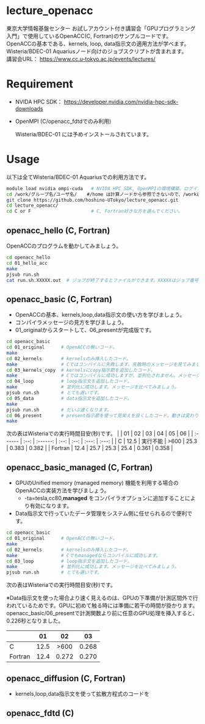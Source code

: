 # lecture_openacc

東京大学情報基盤センター お試しアカウント付き講習会「GPUプログラミング入門」で使用しているOpenACC(C, Fortran)のサンプルコードです。  
OpenACCの基本である、kernels, loop, data指示文の適用方法が学べます。  
Wisteria/BDEC-01 Aquariusノード向けのジョブスクリプトが含まれます。    
講習会URL： https://www.cc.u-tokyo.ac.jp/events/lectures/


# Requirement

* NVIDA HPC SDK： https://developer.nvidia.com/nvidia-hpc-sdk-downloads

* OpenMPI (C/openacc_fdtdでのみ利用)        

  Wisteria/BDEC-01 には予めインストールされています。

# Usage 

以下は全てWisteria/BDEC-01 Aquariusでの利用方法です。

```bash
module load nvidia ompi-cuda   # NVIDA HPC SDK, OpenMPIの環境構築。ログインの度必要です。
cd /work/グループ名/ユーザ名/  　#/home は計算ノードから参照できないので、/work以下で作業しましょう。
git clone https://github.com/hoshino-UTokyo/lecture_openacc.git
cd lecture_openacc/
cd C or F                      # C, Fortran好きな方を選んでください。
```

## openacc_hello (C, Fortran)
OpenACCのプログラムを動かしてみましょう。
```bash
cd openacc_hello
cd 01_hello_acc
make
pjsub run.sh
cat run.sh.XXXXX.out  # ジョブが終了するとファイルができます。XXXXXはジョブ番号。

```

## openacc_basic (C, Fortran)
* OpenACCの基本、kernels,loop,data指示文の使い方を学びましょう。
* コンパイラメッセージの見方を学びましょう。
* 01_originalからスタートして、06_presentが完成版です。
```bash
cd openacc_basic
cd 01_original      # OpenACCの無いコード。
make
cd 02_kernels       # kernelsのみ挿入したコード。
make                # Cではコンパイルに失敗します。失敗時のメッセージを見てみましょう。
cd 03_kernels_copy  # kernelsにcopy指示節を追加したコード。
make                # Cではコンパイルに成功しますが、並列化されません。メッセージを見てみましょう。
cd 04_loop          # loop指示文を追加したコード。
make                # 並列化に成功します。メッセージを比べてみましょう。
pjsub run.sh        # とても遅いです。
cd 05_data          # data指示文を追加したコード。
make
pjsub run.sh        # だいぶ速くなります。
cd 06_present       # present指示節を使って見栄えを良くしたコード。動きは変わりません。
make
```

次の表はWisteriaでの実行時間目安(秒)です。
|         |  01  |    02    |  03  |  04  |  05   |  06   |
| :------ | :--: | :------: | :--: | :--: | :---: | :---: |
| C       | 12.5 | 実行不能 | >600 | 25.3 | 0.383 | 0.382 |
| Fortran | 12.4 |   25.7   | 25.3 | 25.4 | 0.361 | 0.358 |

## openacc_basic_managed (C, Fortran)

* GPUのUnified memory (managed memory) 機能を利用する場合のOpenACCの実装方法を学びましょう。
  * -ta=tesla,cc80,**managed** をコンパイラオプションに追加することにより有効になります。
* Data指示文で行っていたデータ管理をシステム側に任せられるので便利です。

```bash
cd openacc_basic
cd 01_original      # OpenACCの無いコード。
make
cd 02_kernels       # kernelsのみ挿入したコード。
make                # Cでもmanagedならコンパイルに成功します。
cd 03_loop          # loop指示文を追加したコード。
make                # 並列化に成功します。メッセージを比べてみましょう。
pjsub run.sh        # とても遅いです。
```

次の表はWisteriaでの実行時間目安(秒)です。

※Data指示文を使った場合より速く見えるのは、GPUの下準備が計測区間外で行われているためです。GPUに初めて触る時には準備に若干の時間が掛かります。openacc_basic/06_presentで計測関数より前に任意のGPU処理を挿入すると、0.226秒となりました。

|         |  01  |  02   |  03   |
| :------ | :--: | :---: | :---: |
| C       | 12.5 | >600  | 0.268 |
| Fortran | 12.4 | 0.272 | 0.270 |


## openacc_diffusion (C, Fortran)

* kernels,loop,data指示文を使って拡散方程式のコードを

## openacc_fdtd (C)

